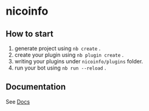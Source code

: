 # nicoinfo

## How to start

1. generate project using `nb create` .
2. create your plugin using `nb plugin create` .
3. writing your plugins under `nicoinfo/plugins` folder.
4. run your bot using `nb run --reload` .

## Documentation

See [Docs](https://v2.nonebot.dev/)
